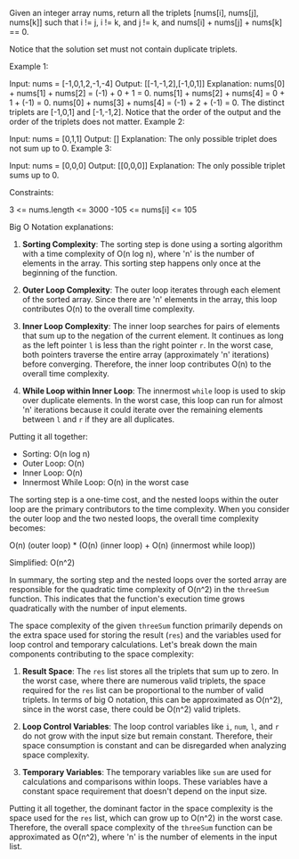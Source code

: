 Given an integer array nums, return all the triplets [nums[i], nums[j], nums[k]] such that i != j, i != k, and j != k, and nums[i] + nums[j] + nums[k] == 0.

Notice that the solution set must not contain duplicate triplets.

 

Example 1:

Input: nums = [-1,0,1,2,-1,-4]
Output: [[-1,-1,2],[-1,0,1]]
Explanation: 
nums[0] + nums[1] + nums[2] = (-1) + 0 + 1 = 0.
nums[1] + nums[2] + nums[4] = 0 + 1 + (-1) = 0.
nums[0] + nums[3] + nums[4] = (-1) + 2 + (-1) = 0.
The distinct triplets are [-1,0,1] and [-1,-1,2].
Notice that the order of the output and the order of the triplets does not matter.
Example 2:

Input: nums = [0,1,1]
Output: []
Explanation: The only possible triplet does not sum up to 0.
Example 3:

Input: nums = [0,0,0]
Output: [[0,0,0]]
Explanation: The only possible triplet sums up to 0.
 

Constraints:

3 <= nums.length <= 3000
-105 <= nums[i] <= 105

Big O Notation explanations:

1. **Sorting Complexity**: The sorting step is done using a sorting algorithm with a time complexity of O(n log n), where 'n' is the number of elements in the array. This sorting step happens only once at the beginning of the function.

2. **Outer Loop Complexity**: The outer loop iterates through each element of the sorted array. Since there are 'n' elements in the array, this loop contributes O(n) to the overall time complexity.

3. **Inner Loop Complexity**: The inner loop searches for pairs of elements that sum up to the negation of the current element. It continues as long as the left pointer `l` is less than the right pointer `r`. In the worst case, both pointers traverse the entire array (approximately 'n' iterations) before converging. Therefore, the inner loop contributes O(n) to the overall time complexity.

4. **While Loop within Inner Loop**: The innermost `while` loop is used to skip over duplicate elements. In the worst case, this loop can run for almost 'n' iterations because it could iterate over the remaining elements between `l` and `r` if they are all duplicates.

Putting it all together:

- Sorting: O(n log n)
- Outer Loop: O(n)
- Inner Loop: O(n)
- Innermost While Loop: O(n) in the worst case

The sorting step is a one-time cost, and the nested loops within the outer loop are the primary contributors to the time complexity. When you consider the outer loop and the two nested loops, the overall time complexity becomes:

O(n) (outer loop) * (O(n) (inner loop) + O(n) (innermost while loop))

Simplified: O(n^2)

In summary, the sorting step and the nested loops over the sorted array are responsible for the quadratic time complexity of O(n^2) in the `threeSum` function. This indicates that the function's execution time grows quadratically with the number of input elements.

The space complexity of the given `threeSum` function primarily depends on the extra space used for storing the result (`res`) and the variables used for loop control and temporary calculations. Let's break down the main components contributing to the space complexity:

1. **Result Space**: The `res` list stores all the triplets that sum up to zero. In the worst case, where there are numerous valid triplets, the space required for the `res` list can be proportional to the number of valid triplets. In terms of big O notation, this can be approximated as O(n^2), since in the worst case, there could be O(n^2) valid triplets.

2. **Loop Control Variables**: The loop control variables like `i`, `num`, `l`, and `r` do not grow with the input size but remain constant. Therefore, their space consumption is constant and can be disregarded when analyzing space complexity.

3. **Temporary Variables**: The temporary variables like `sum` are used for calculations and comparisons within loops. These variables have a constant space requirement that doesn't depend on the input size.

Putting it all together, the dominant factor in the space complexity is the space used for the `res` list, which can grow up to O(n^2) in the worst case. Therefore, the overall space complexity of the `threeSum` function can be approximated as O(n^2), where 'n' is the number of elements in the input list.